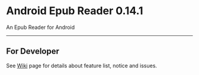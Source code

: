 Android Epub Reader 0.14.1
==========================
An Epub Reader for Android

***
## For Developer
See [Wiki](https://github.com/StephenHesperus/android-epub-reader/wiki/_pages) page for details about feature list, notice and issues.
